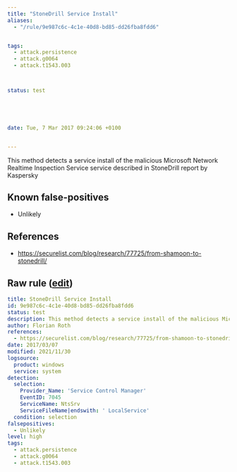 ```yaml
---
title: "StoneDrill Service Install"
aliases:
  - "/rule/9e987c6c-4c1e-40d8-bd85-dd26fba8fdd6"


tags:
  - attack.persistence
  - attack.g0064
  - attack.t1543.003



status: test





date: Tue, 7 Mar 2017 09:24:06 +0100


---
```


This method detects a service install of the malicious Microsoft Network Realtime Inspection Service service described in StoneDrill report by Kaspersky

<!--more-->


## Known false-positives

* Unlikely



## References

* https://securelist.com/blog/research/77725/from-shamoon-to-stonedrill/


## Raw rule ([edit](https://github.com/SigmaHQ/sigma/edit/master/rules/windows/builtin/system/win_apt_stonedrill.yml))
```yaml
title: StoneDrill Service Install
id: 9e987c6c-4c1e-40d8-bd85-dd26fba8fdd6
status: test
description: This method detects a service install of the malicious Microsoft Network Realtime Inspection Service service described in StoneDrill report by Kaspersky
author: Florian Roth
references:
  - https://securelist.com/blog/research/77725/from-shamoon-to-stonedrill/
date: 2017/03/07
modified: 2021/11/30
logsource:
  product: windows
  service: system
detection:
  selection:
    Provider_Name: 'Service Control Manager'
    EventID: 7045
    ServiceName: NtsSrv
    ServiceFileName|endswith: ' LocalService'
  condition: selection
falsepositives:
  - Unlikely
level: high
tags:
  - attack.persistence
  - attack.g0064
  - attack.t1543.003

```
